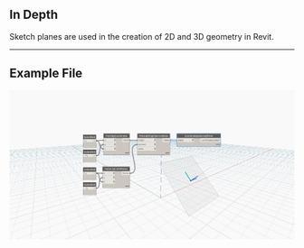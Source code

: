 ## In Depth
Sketch planes are used in the creation of 2D and 3D geometry in Revit.
___
## Example File

![ByPlane](./Autodesk.DesignScript.Geometry.CoordinateSystem.ByPlane_img.jpg)


